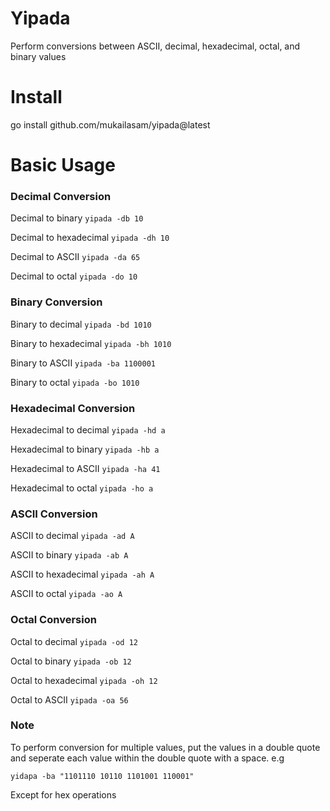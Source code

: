 # Yipada

Perform conversions between ASCII, decimal, hexadecimal, octal, and binary values

# Install

go install github.com/mukailasam/yipada@latest

# Basic Usage

### Decimal Conversion

Decimal to binary
`yipada -db 10`

Decimal to hexadecimal
`yipada -dh 10`

Decimal to ASCII
`yipada -da 65`

Decimal to octal
`yipada -do 10`

### Binary Conversion

Binary to decimal
`yipada -bd 1010`

Binary to hexadecimal
`yipada -bh 1010`

Binary to ASCII
`yipada -ba 1100001`

Binary to octal
`yipada -bo 1010`

### Hexadecimal Conversion

Hexadecimal to decimal
`yipada -hd a`

Hexadecimal to binary
`yipada -hb a`

Hexadecimal to ASCII
`yipada -ha 41`

Hexadecimal to octal
`yipada -ho a`

### ASCII Conversion

ASCII to decimal
`yipada -ad A`

ASCII to binary
`yipada -ab A`

ASCII to hexadecimal
`yipada -ah A`

ASCII to octal
`yipada -ao A`

### Octal Conversion

Octal to decimal
`yipada -od 12`

Octal to binary
`yipada -ob 12`

Octal to hexadecimal
`yipada -oh 12`

Octal to ASCII
`yipada -oa 56`

### Note

To perform conversion for multiple values, put the values in a double quote and seperate each value within the double quote with a space.
e.g

```
yidapa -ba "1101110 10110 1101001 110001"
```

Except for hex operations
